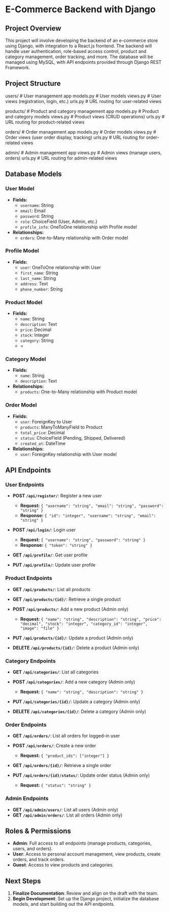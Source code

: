 # E-Commerce Backend with Django

## Project Overview
This project will involve developing the backend of an e-commerce store using Django, with integration to a React.js frontend. The backend will handle user authentication, role-based access control, product and category management, order tracking, and more. The database will be managed using MySQL, with API endpoints provided through Django REST Framework.

## Project Structure
users/               # User management app
    models.py        # User models
    views.py         # User views (registration, login, etc.)
    urls.py          # URL routing for user-related views

products/            # Product and category management app
    models.py        # Product and category models
    views.py         # Product views (CRUD operations)
    urls.py          # URL routing for product-related views

orders/              # Order management app
    models.py        # Order models
    views.py         # Order views (user order display, tracking)
    urls.py          # URL routing for order-related views

admin/               # Admin management app 
    views.py         # Admin views (manage users, orders)
    urls.py          # URL routing for admin-related views

## Database Models

### User Model
- **Fields:**
  - `username`: String
  - `email`: Email
  - `password`: String
  - `role`: ChoiceField (User, Admin, etc.)
  - `profile_info`: OneToOne relationship with Profile model
- **Relationships:**
  - `orders`: One-to-Many relationship with Order model

### Profile Model
- **Fields:**
  - `user`: OneToOne relationship with User
  - `first_name`: String
  - `last_name`: String
  - `address`: Text
  - `phone_number`: String

### Product Model
- **Fields:**
  - `name`: String
  - `description`: Text
  - `price`: Decimal
  - `stock`: Integer
  - `category`: String
  - =

### Category Model
- **Fields:**
  - `name`: String
  - `description`: Text
- **Relationships:**
  - `products`: One-to-Many relationship with Product model

### Order Model
- **Fields:**
  - `user`: ForeignKey to User
  - `products`: ManyToManyField to Product
  - `total_price`: Decimal
  - `status`: ChoiceField (Pending, Shipped, Delivered)
  - `created_at`: DateTime
- **Relationships:**
  - `user`: ForeignKey relationship with User model

## API Endpoints

### User Endpoints
- **POST `/api/register/`**: Register a new user
  - **Request:** `{ "username": "string", "email": "string", "password": "string" }`
  - **Response:** `{ "id": "integer", "username": "string", "email": "string" }`
  
- **POST `/api/login/`**: Login user
  - **Request:** `{ "username": "string", "password": "string" }`
  - **Response:** `{ "token": "string" }`
  
- **GET `/api/profile/`**: Get user profile
- **PUT `/api/profile/`**: Update user profile

### Product Endpoints
- **GET `/api/products/`**: List all products
- **GET `/api/products/{id}/`**: Retrieve a single product
- **POST `/api/products/`**: Add a new product (Admin only)
  - **Request:** `{ "name": "string", "description": "string", "price": "decimal", "stock": "integer", "category_id": "integer", "image": "file" }`
  
- **PUT `/api/products/{id}/`**: Update a product (Admin only)
- **DELETE `/api/products/{id}/`**: Delete a product (Admin only)

### Category Endpoints
- **GET `/api/categories/`**: List all categories
- **POST `/api/categories/`**: Add a new category (Admin only)
  - **Request:** `{ "name": "string", "description": "string" }`
  
- **PUT `/api/categories/{id}/`**: Update a category (Admin only)
- **DELETE `/api/categories/{id}/`**: Delete a category (Admin only)

### Order Endpoints
- **GET `/api/orders/`**: List all orders for logged-in user
- **POST `/api/orders/`**: Create a new order
  - **Request:** `{ "product_ids": ["integer"] }`
  
- **GET `/api/orders/{id}/`**: Retrieve a single order
- **PUT `/api/orders/{id}/status/`**: Update order status (Admin only)
  - **Request:** `{ "status": "string" }`

### Admin Endpoints
- **GET `/api/admin/users/`**: List all users (Admin only)
- **GET `/api/admin/orders/`**: List all orders (Admin only)

## Roles & Permissions
- **Admin**: Full access to all endpoints (manage products, categories, users, and orders).
- **User**: Access to personal account management, view products, create orders, and track orders.
- **Guest**: Access to view products and categories.

## Next Steps
1. **Finalize Documentation**: Review and align on the draft with the team.
2. **Begin Development**: Set up the Django project, initialize the database models, and start building out the API endpoints.

